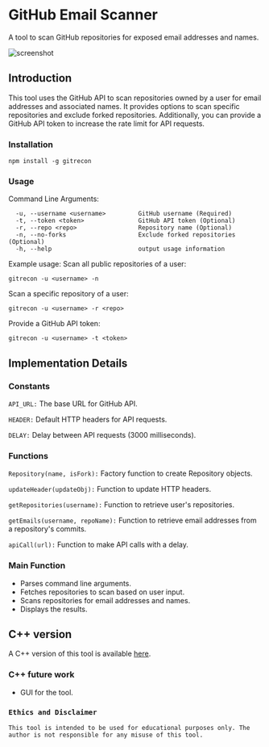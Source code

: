 # GitHub Email Scanner

A tool to scan GitHub repositories for exposed email addresses and names.

![screenshot](https://raw.githubusercontent.com/atiilla/gitrecon/main/gitrecon.jpg)

## Introduction

This tool uses the GitHub API to scan repositories owned by a user for email addresses and associated names. It provides options to scan specific repositories and exclude forked repositories. Additionally, you can provide a GitHub API token to increase the rate limit for API requests.

### Installation

```
npm install -g gitrecon
```

### Usage
Command Line Arguments:
```
  -u, --username <username>         GitHub username (Required)
  -t, --token <token>               GitHub API token (Optional)
  -r, --repo <repo>                 Repository name (Optional)
  -n, --no-forks                    Exclude forked repositories (Optional)
  -h, --help                        output usage information
```

Example usage:
Scan all public repositories of a user:
```
gitrecon -u <username> -n
```

Scan a specific repository of a user:
```
gitrecon -u <username> -r <repo>
```

Provide a GitHub API token:
```
gitrecon -u <username> -t <token>
```

## Implementation Details

### Constants
`API_URL:` The base URL for GitHub API.

`HEADER:` Default HTTP headers for API requests.

`DELAY:` Delay between API requests (3000 milliseconds).

### Functions
`Repository(name, isFork):` Factory function to create Repository objects.

`updateHeader(updateObj):` Function to update HTTP headers.

`getRepositories(username):` Function to retrieve user's repositories.

`getEmails(username, repoName):` Function to retrieve email addresses from a repository's commits.

`apiCall(url):` Function to make API calls with a delay.

### Main Function
* Parses command line arguments.
* Fetches repositories to scan based on user input.
* Scans repositories for email addresses and names.
* Displays the results.

## C++ version
A C++ version of this tool is available [here](
    c++/
).

### C++ future work
* GUI for the tool.

### `Ethics and Disclaimer`
```
This tool is intended to be used for educational purposes only. The author is not responsible for any misuse of this tool.
```
